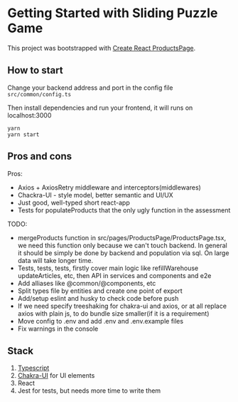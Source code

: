 # Getting Started with Sliding Puzzle Game

This project was bootstrapped with [Create React ProductsPage](https://github.com/facebook/create-react-app).

## How to start

Change your backend address and port in the config file `src/common/config.ts`

Then install dependencies and run your frontend, it will runs on localhost:3000
```allykeynamelanguage
yarn
yarn start
```

## Pros and cons

Pros: 
+ Axios + AxiosRetry middleware and interceptors(middlewares)
+ Chackra-UI - style model, better semantic and UI/UX
+ Just good, well-typed short react-app
+ Tests for populateProducts that the only ugly function in the assessment 

TODO:
+ mergeProducts function in src/pages/ProductsPage/ProductsPage.tsx, we need this function only because we can't touch backend. In general it should be simply be done by backend and population via sql. On large data will take longer time.
+ Tests, tests, tests, firstly cover main logic like refillWarehouse
    updateArticles, etc, then API in services and components and e2e
+ Add alliases like @common/@components, etc
+ Split types file by entities and create one point of export
+ Add/setup eslint and husky to check code before push
+ If we need specify treeshaking for chakra-ui and axios, or at all replace axios with plain js, to do bundle size smaller(if it is a requirement)
+ Move config to .env and add .env and .env.example files
+ Fix warnings in the console

## Stack

1. [Typescript](https://www.typescriptlang.org/)
2. [Chakra-UI](https://chakra-ui.com/) for UI elements 
3. React
4. Jest for tests, but needs more time to write them
